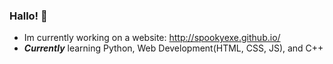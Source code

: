 ### Hallo! 👋

- Im currently working on a website: http://spookyexe.github.io/
- **_Currently_** learning Python, Web Development(HTML, CSS, JS), and C++

<img src="https://discord.c99.nl/widget/theme-4/695491063946674236.png" alt="">

<!-- #### Languages I'm a familiar with:

- 🐍 Python
- 💻 HTML/CSS
- C++
-->
